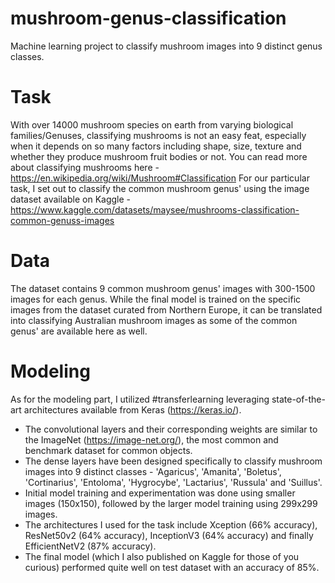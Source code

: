 # mushroom-genus-classification
Machine learning project to classify mushroom images into 9 distinct genus classes.

# Task
With over 14000 mushroom species on earth from varying biological families/Genuses, classifying mushrooms is not an easy feat, especially when it depends on so many factors including shape, size, texture and whether they produce mushroom fruit bodies or not. You can read more about classifying mushrooms here - https://en.wikipedia.org/wiki/Mushroom#Classification
For our particular task, I set out to classify the common mushroom genus' using the image dataset available on Kaggle - https://www.kaggle.com/datasets/maysee/mushrooms-classification-common-genuss-images

# Data
The dataset contains 9 common mushroom genus' images with 300-1500 images for each genus. While the final model is trained on the specific images from the dataset curated from Northern Europe, it can be translated into classifying Australian mushroom images as some of the common genus' are available here as well.

# Modeling
As for the modeling part, I utilized #transferlearning leveraging state-of-the-art architectures available from Keras (https://keras.io/).
- The convolutional layers and their corresponding weights are similar to the ImageNet (https://image-net.org/), the most common and benchmark dataset for common objects.
- The dense layers have been designed specifically to classify mushroom images into 9 distinct classes - 'Agaricus', 'Amanita', 'Boletus', 'Cortinarius', 'Entoloma', 'Hygrocybe', 'Lactarius', 'Russula' and 'Suillus'.
- Initial model training and experimentation was done using smaller images (150x150), followed by the larger model training using 299x299 images.
- The architectures I used for the task include Xception (66% accuracy), ResNet50v2 (64% accuracy), InceptionV3 (64% accuracy) and finally EfficientNetV2 (87% accuracy).
- The final model (which I also published on Kaggle for those of you curious) performed quite well on test dataset with an accuracy of 85%.
